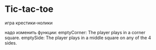 Tic-tac-toe
===========

игра крестики-нолики



надо изменить функции: 
  emptyCorner: The player plays in a corner square.
  emptySide: The player plays in a middle square on any of the 4 sides.

